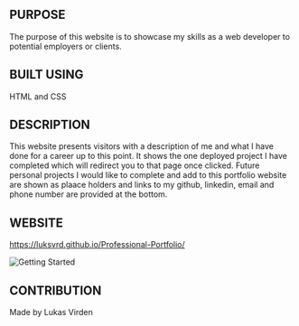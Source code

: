## PURPOSE
The purpose of this website is to showcase my skills as a web developer to potential employers or clients.

## BUILT USING
HTML and CSS

## DESCRIPTION
This website presents visitors with a description of me and what I have done for a career up to this point. It shows the one deployed project I have completed which will redirect you to that page once clicked. Future personal projects I would like to complete and add to this portfolio website are shown as plaace holders and links to my github, linkedin, email and phone number are provided at the bottom.

## WEBSITE

https://luksvrd.github.io/Professional-Portfolio/

![Getting Started](./images/PorfolioScreen.jpg)

## CONTRIBUTION
Made by Lukas Virden